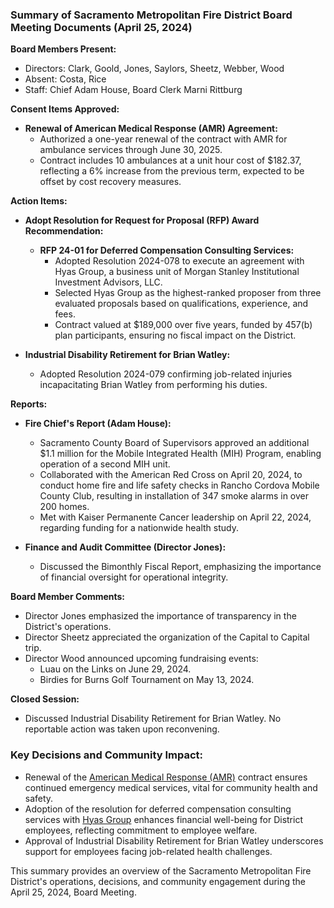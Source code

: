 ### Summary of Sacramento Metropolitan Fire District Board Meeting Documents (April 25, 2024)

**Board Members Present:**
- Directors: Clark, Goold, Jones, Saylors, Sheetz, Webber, Wood
- Absent: Costa, Rice
- Staff: Chief Adam House, Board Clerk Marni Rittburg

**Consent Items Approved:**
- **Renewal of American Medical Response (AMR) Agreement:** 
  - Authorized a one-year renewal of the contract with AMR for ambulance services through June 30, 2025.
  - Contract includes 10 ambulances at a unit hour cost of $182.37, reflecting a 6% increase from the previous term, expected to be offset by cost recovery measures.

**Action Items:**
- **Adopt Resolution for Request for Proposal (RFP) Award Recommendation:**
  - **RFP 24-01 for Deferred Compensation Consulting Services:** 
    - Adopted Resolution 2024-078 to execute an agreement with Hyas Group, a business unit of Morgan Stanley Institutional Investment Advisors, LLC.
    - Selected Hyas Group as the highest-ranked proposer from three evaluated proposals based on qualifications, experience, and fees.
    - Contract valued at $189,000 over five years, funded by 457(b) plan participants, ensuring no fiscal impact on the District.
  
- **Industrial Disability Retirement for Brian Watley:**
  - Adopted Resolution 2024-079 confirming job-related injuries incapacitating Brian Watley from performing his duties.

**Reports:**
- **Fire Chief's Report (Adam House):**
  - Sacramento County Board of Supervisors approved an additional $1.1 million for the Mobile Integrated Health (MIH) Program, enabling operation of a second MIH unit.
  - Collaborated with the American Red Cross on April 20, 2024, to conduct home fire and life safety checks in Rancho Cordova Mobile County Club, resulting in installation of 347 smoke alarms in over 200 homes.
  - Met with Kaiser Permanente Cancer leadership on April 22, 2024, regarding funding for a nationwide health study.

- **Finance and Audit Committee (Director Jones):** 
  - Discussed the Bimonthly Fiscal Report, emphasizing the importance of financial oversight for operational integrity.

**Board Member Comments:**
- Director Jones emphasized the importance of transparency in the District's operations.
- Director Sheetz appreciated the organization of the Capital to Capital trip.
- Director Wood announced upcoming fundraising events:
  - Luau on the Links on June 29, 2024.
  - Birdies for Burns Golf Tournament on May 13, 2024.

**Closed Session:**
- Discussed Industrial Disability Retirement for Brian Watley. No reportable action was taken upon reconvening.

### Key Decisions and Community Impact:
- Renewal of the [American Medical Response (AMR)](https://www.amr.net/) contract ensures continued emergency medical services, vital for community health and safety.
- Adoption of the resolution for deferred compensation consulting services with [Hyas Group](https://www.morganstanley.com/) enhances financial well-being for District employees, reflecting commitment to employee welfare.
- Approval of Industrial Disability Retirement for Brian Watley underscores support for employees facing job-related health challenges.

This summary provides an overview of the Sacramento Metropolitan Fire District's operations, decisions, and community engagement during the April 25, 2024, Board Meeting.
